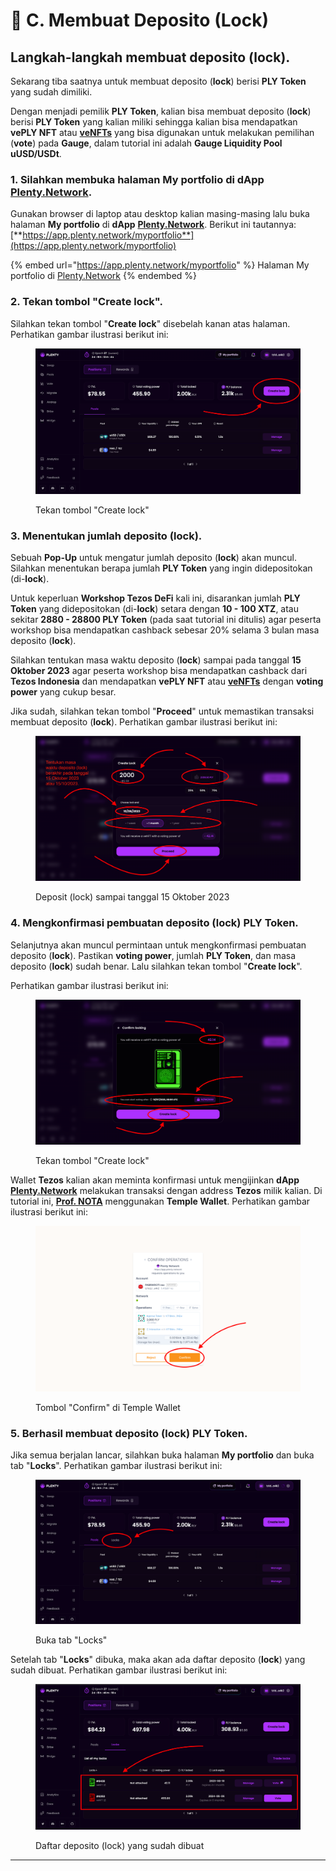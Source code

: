 # 💩 C. Membuat Deposito (Lock)

## Langkah-langkah membuat deposito (lock)**.**

Sekarang tiba saatnya untuk membuat deposito (**lock**) berisi **PLY Token** yang sudah dimiliki.

Dengan menjadi pemilik **PLY Token**, kalian bisa membuat deposito (**lock**) berisi **PLY Token** yang kalian miliki sehingga kalian bisa mendapatkan **vePLY NFT** atau [**veNFTs**](https://nota.endhonesa.com/) yang bisa digunakan untuk melakukan pemilihan (**vote**) pada **Gauge**, dalam tutorial ini adalah **Gauge Liquidity Pool uUSD/USDt**.

### 1. Silahkan membuka halaman My portfolio di dApp [Plenty.Network](https://plenty.network/).

Gunakan browser di laptop atau desktop kalian masing-masing lalu buka halaman **My portfolio** di **dApp** [**Plenty.Network**](https://plenty.network/). Berikut ini tautannya: [**https://app.plenty.network/myportfolio**](https://app.plenty.network/myportfolio)

{% embed url="https://app.plenty.network/myportfolio" %}
Halaman My portfolio di [Plenty.Network](https://plenty.network/)
{% endembed %}

### 2. Tekan tombol "Create lock".

Silahkan tekan tombol "**Create lock**" disebelah kanan atas halaman. Perhatikan gambar ilustrasi berikut ini:

<figure><img src="../.gitbook/assets/Screen Shot 2023-07-10 at 14.47.55.png" alt=""><figcaption><p>Tekan tombol "Create lock"</p></figcaption></figure>

### 3. Menentukan jumlah deposito (lock).

Sebuah **Pop-Up** untuk mengatur jumlah deposito (**lock**) akan muncul. Silahkan menentukan berapa jumlah **PLY Token** yang ingin didepositokan (di-**lock**).

Untuk keperluan **Workshop Tezos DeFi** kali ini, disarankan jumlah **PLY Token** yang didepositokan (di-**lock**) setara dengan **10 - 100 XTZ**, atau sekitar **2880 - 28800 PLY Token** (pada saat tutorial ini ditulis) agar peserta workshop bisa mendapatkan cashback sebesar 20% selama 3 bulan masa deposito (**lock**).

Silahkan tentukan masa waktu deposito (**lock**) sampai pada tanggal **15 Oktober 2023** agar peserta workshop bisa mendapatkan cashback dari **Tezos Indonesia** dan mendapatkan **vePLY NFT** atau [**veNFTs**](https://nota.endhonesa.com/) dengan **voting power** yang cukup besar.

Jika sudah, silahkan tekan tombol "**Proceed**" untuk memastikan transaksi membuat deposito (**lock**). Perhatikan gambar ilustrasi berikut ini:

<figure><img src="../.gitbook/assets/Screen Shot 2023-07-10 at 14.48.47 (1).png" alt=""><figcaption><p>Deposit (lock) sampai tanggal 15 Oktober 2023</p></figcaption></figure>

### 4. Mengkonfirmasi pembuatan deposito (lock) PLY Token.

Selanjutnya akan muncul permintaan untuk mengkonfirmasi pembuatan deposito (**lock**). Pastikan **voting power**, jumlah **PLY Token**, dan masa deposito (**lock**) sudah benar. Lalu silahkan tekan tombol "**Create lock**".

Perhatikan gambar ilustrasi berikut ini:

<figure><img src="../.gitbook/assets/Screen Shot 2023-07-10 at 14.50.26.png" alt=""><figcaption><p>Tekan tombol "Create lock"</p></figcaption></figure>

Wallet **Tezos** kalian akan meminta konfirmasi untuk mengijinkan **dApp** [**Plenty.Network**](https://plenty.network/) melakukan transaksi dengan address **Tezos** milik kalian. Di tutorial ini, [**Prof. NOTA**](https://nota.endhonesa.com/) menggunakan **Temple Wallet**. Perhatikan gambar ilustrasi berikut ini:

<figure><img src="../.gitbook/assets/Screen Shot 2023-07-10 at 14.51.40.png" alt=""><figcaption><p>Tombol "Confirm" di Temple Wallet</p></figcaption></figure>

### 5. Berhasil membuat deposito (lock) PLY Token.

Jika semua berjalan lancar, silahkan buka halaman **My portfolio** dan buka tab "**Locks**". Perhatikan gambar ilustrasi berikut ini:

<figure><img src="../.gitbook/assets/Screen Shot 2023-07-10 at 14.52.26.png" alt=""><figcaption><p>Buka tab "Locks"</p></figcaption></figure>

Setelah tab "**Locks**" dibuka, maka akan ada daftar deposito (**lock**) yang sudah dibuat. Perhatikan gambar ilustrasi berikut ini:

<figure><img src="../.gitbook/assets/Screen Shot 2023-07-10 at 15.13.03.png" alt=""><figcaption><p>Daftar deposito (lock) yang sudah dibuat</p></figcaption></figure>

***
